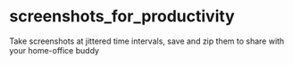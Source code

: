 # screenshots_for_productivity
Take screenshots at jittered time intervals, save and zip them to share with your home-office buddy
